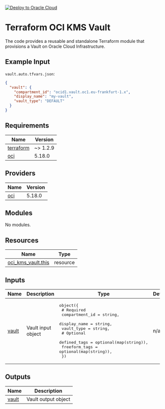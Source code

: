 [![Deploy to Oracle Cloud](https://oci-resourcemanager-plugin.plugins.oci.oraclecloud.com/latest/deploy-to-oracle-cloud.svg)](https://cloud.oracle.com/resourcemanager/stacks/create?zipUrl=https://github.com/avaloqcloud/terraform-oci-kms-vault/archive/refs/heads/main.zip)
# Terraform OCI KMS Vault
The code provides a reusable and standalone Terraform module that provisions a Vault on Oracle Cloud Infrastructure.


## Example Input
`vault.auto.tfvars.json`:
```json
{
  "vault": {
    "compartment_id": "ocid1.vault.oc1.eu-frankfurt-1.x",
    "display_name": "my-vault",
    "vault_type": "DEFAULT"
  }
}
```

<!-- BEGIN_TF_DOCS -->
## Requirements

| Name | Version |
|------|---------|
| <a name="requirement_terraform"></a> [terraform](#requirement\_terraform) | ~> 1.2.9 |
| <a name="requirement_oci"></a> [oci](#requirement\_oci) | 5.18.0 |

## Providers

| Name | Version |
|------|---------|
| <a name="provider_oci"></a> [oci](#provider\_oci) | 5.18.0 |

## Modules

No modules.

## Resources

| Name | Type |
|------|------|
| [oci_kms_vault.this](https://registry.terraform.io/providers/oracle/oci/5.18.0/docs/resources/kms_vault) | resource |

## Inputs

| Name | Description | Type | Default | Required |
|------|-------------|------|---------|:--------:|
| <a name="input_vault"></a> [vault](#input\_vault) | Vault input object | <pre>object({<br>    # Required<br>    compartment_id = string,<br>    display_name   = string,<br>    vault_type     = string,<br>    # Optional<br>    defined_tags  = optional(map(string)),<br>    freeform_tags = optional(map(string)),<br>  })</pre> | n/a | yes |

## Outputs

| Name | Description |
|------|-------------|
| <a name="output_vault"></a> [vault](#output\_vault) | Vault output object |
<!-- END_TF_DOCS -->
